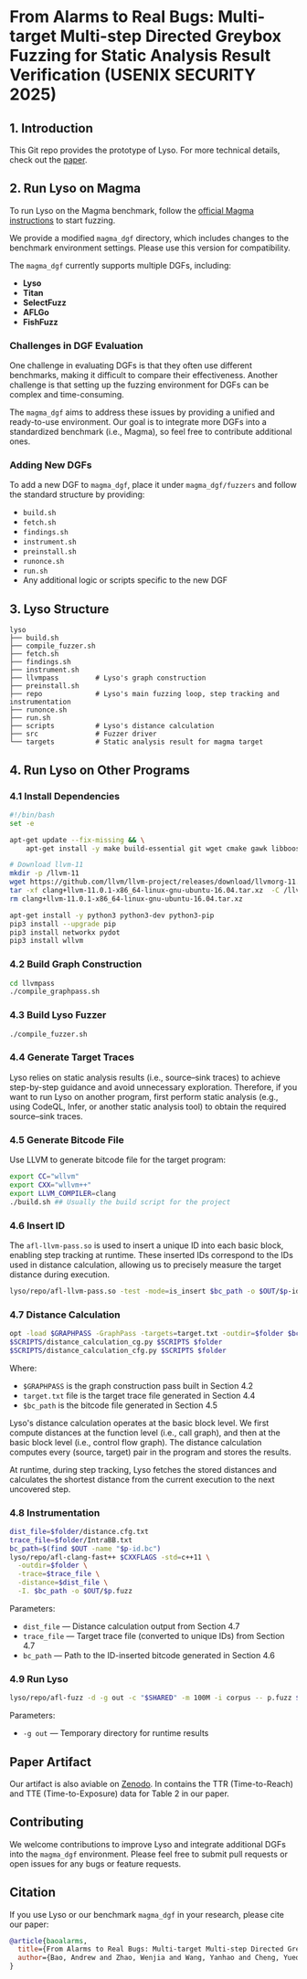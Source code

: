 # From Alarms to Real Bugs: Multi-target Multi-step Directed Greybox Fuzzing for Static Analysis Result Verification (USENIX SECURITY 2025)

## 1. Introduction

This Git repo provides the prototype of Lyso. For more technical details, check out the [paper](https://www.usenix.org/system/files/usenixsecurity25-bao-andrew.pdf).

## 2. Run Lyso on Magma

To run Lyso on the Magma benchmark, follow the [official Magma instructions](https://hexhive.epfl.ch/magma/docs/getting-started.html) to start fuzzing.

We provide a modified `magma_dgf` directory, which includes changes to the benchmark environment settings. Please use this version for compatibility.

The `magma_dgf` currently supports multiple DGFs, including:
- **Lyso**
- **Titan** 
- **SelectFuzz**
- **AFLGo**
- **FishFuzz**

### Challenges in DGF Evaluation

One challenge in evaluating DGFs is that they often use different benchmarks, making it difficult to compare their effectiveness. Another challenge is that setting up the fuzzing environment for DGFs can be complex and time-consuming.

The `magma_dgf` aims to address these issues by providing a unified and ready-to-use environment. Our goal is to integrate more DGFs into a standardized benchmark (i.e., Magma), so feel free to contribute additional ones.

### Adding New DGFs

To add a new DGF to `magma_dgf`, place it under `magma_dgf/fuzzers` and follow the standard structure by providing:

- `build.sh`
- `fetch.sh`
- `findings.sh`
- `instrument.sh`
- `preinstall.sh`
- `runonce.sh`
- `run.sh`
- Any additional logic or scripts specific to the new DGF

## 3. Lyso Structure

```
lyso
├── build.sh    
├── compile_fuzzer.sh
├── fetch.sh
├── findings.sh
├── instrument.sh
├── llvmpass         # Lyso's graph construction
├── preinstall.sh
├── repo             # Lyso's main fuzzing loop, step tracking and instrumentation
├── runonce.sh
├── run.sh
├── scripts          # Lyso's distance calculation
├── src              # Fuzzer driver
└── targets          # Static analysis result for magma target
```

## 4. Run Lyso on Other Programs

### 4.1 Install Dependencies

```bash
#!/bin/bash
set -e

apt-get update --fix-missing && \
    apt-get install -y make build-essential git wget cmake gawk libboost-all-dev gdb 

# Download llvm-11
mkdir -p /llvm-11
wget https://github.com/llvm/llvm-project/releases/download/llvmorg-11.0.1/clang+llvm-11.0.1-x86_64-linux-gnu-ubuntu-16.04.tar.xz
tar -xf clang+llvm-11.0.1-x86_64-linux-gnu-ubuntu-16.04.tar.xz  -C /llvm-11 --strip-components=1
rm clang+llvm-11.0.1-x86_64-linux-gnu-ubuntu-16.04.tar.xz

apt-get install -y python3 python3-dev python3-pip
pip3 install --upgrade pip
pip3 install networkx pydot
pip3 install wllvm
```

### 4.2 Build Graph Construction

```bash
cd llvmpass
./compile_graphpass.sh
```

### 4.3 Build Lyso Fuzzer

```bash
./compile_fuzzer.sh
```

### 4.4 Generate Target Traces

Lyso relies on static analysis results (i.e., source–sink traces) to achieve step-by-step guidance and avoid unnecessary exploration. Therefore, if you want to run Lyso on another program, first perform static analysis (e.g., using CodeQL, Infer, or another static analysis tool) to obtain the required source–sink traces.

### 4.5 Generate Bitcode File

Use LLVM to generate bitcode file for the target program:

```bash
export CC="wllvm"
export CXX="wllvm++"
export LLVM_COMPILER=clang
./build.sh ## Usually the build script for the project 
```

### 4.6 Insert ID

The `afl-llvm-pass.so` is used to insert a unique ID into each basic block, enabling step tracking at runtime. These inserted IDs correspond to the IDs used in distance calculation, allowing us to precisely measure the target distance during execution.

```bash
lyso/repo/afl-llvm-pass.so -test -mode=is_insert $bc_path -o $OUT/$p-id.bc
```

### 4.7 Distance Calculation

```bash
opt -load $GRAPHPASS -GraphPass -targets=target.txt -outdir=$folder $bc_path
$SCRIPTS/distance_calculation_cg.py $SCRIPTS $folder
$SCRIPTS/distance_calculation_cfg.py $SCRIPTS $folder
```

Where:
- `$GRAPHPASS` is the graph construction pass built in Section 4.2
- `target.txt` file is the target trace file generated in Section 4.4
- `$bc_path` is the bitcode file generated in Section 4.5

Lyso's distance calculation operates at the basic block level. We first compute distances at the function level (i.e., call graph), and then at the basic block level (i.e., control flow graph). The distance calculation computes every (source, target) pair in the program and stores the results.

At runtime, during step tracking, Lyso fetches the stored distances and calculates the shortest distance from the current execution to the next uncovered step.

### 4.8 Instrumentation

```bash
dist_file=$folder/distance.cfg.txt
trace_file=$folder/IntraBB.txt
bc_path=$(find $OUT -name "$p-id.bc")
lyso/repo/afl-clang-fast++ $CXXFLAGS -std=c++11 \
  -outdir=$folder \
  -trace=$trace_file \
  -distance=$dist_file \
  -I. $bc_path -o $OUT/$p.fuzz
```

Parameters:
- `dist_file` — Distance calculation output from Section 4.7
- `trace_file` — Target trace file (converted to unique IDs) from Section 4.7
- `bc_path` — Path to the ID-inserted bitcode generated in Section 4.6

### 4.9 Run Lyso

```bash
lyso/repo/afl-fuzz -d -g out -c "$SHARED" -m 100M -i corpus -- p.fuzz $ARGS 2>&1
```

Parameters:
- `-g out` — Temporary directory for runtime results


## Paper Artifact

Our artifact is also aviable on [Zenodo](https://zenodo.org/records/14714504). In contains the TTR (Time-to-Reach) and TTE (Time-to-Exposure) data for Table 2 in our paper.

## Contributing

We welcome contributions to improve Lyso and integrate additional DGFs into the `magma_dgf` environment. Please feel free to submit pull requests or open issues for any bugs or feature requests.

## Citation

If you use Lyso or our benchmark `magma_dgf` in your research, please cite our paper:

```bibtex
@article{baoalarms,
  title={From Alarms to Real Bugs: Multi-target Multi-step Directed Greybox Fuzzing for Static Analysis Result Verification},
  author={Bao, Andrew and Zhao, Wenjia and Wang, Yanhao and Cheng, Yueqiang and McCamant, Stephen and Yew, Pen-Chung}
}
```
